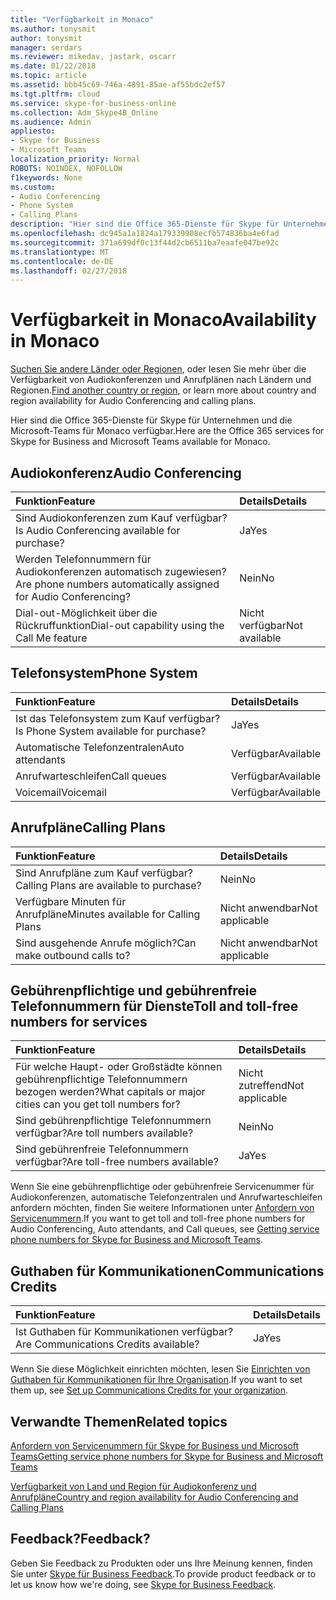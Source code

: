 ```yaml
---
title: "Verfügbarkeit in Monaco"
ms.author: tonysmit
author: tonysmit
manager: serdars
ms.reviewer: mikedav, jastark, oscarr
ms.date: 01/22/2018
ms.topic: article
ms.assetid: bbb45c69-746a-4891-85ae-af55bdc2ef57
ms.tgt.pltfrm: cloud
ms.service: skype-for-business-online
ms.collection: Adm_Skype4B_Online
ms.audience: Admin
appliesto:
- Skype for Business
- Microsoft Teams
localization_priority: Normal
ROBOTS: NOINDEX, NOFOLLOW
f1keywords: None
ms.custom:
- Audio Conferencing
- Phone System
- Calling Plans
description: "Hier sind die Office 365-Dienste für Skype für Unternehmen und die Microsoft-Teams für Monaco verfügbar."
ms.openlocfilehash: dc945a1a1824a179339908ecfb574836ba4e6fad
ms.sourcegitcommit: 371a699df0c13f44d2cb6511ba7eaafe047be92c
ms.translationtype: MT
ms.contentlocale: de-DE
ms.lasthandoff: 02/27/2018
---
```

# <a name="availability-in-monaco"></a><span data-ttu-id="8fbcb-103">Verfügbarkeit in Monaco</span><span class="sxs-lookup"><span data-stu-id="8fbcb-103">Availability in Monaco</span></span>

<span data-ttu-id="8fbcb-104">[Suchen Sie andere Länder oder Regionen](country-and-region-availability-for-audio-conferencing-and-calling-plans.md), oder lesen Sie mehr über die Verfügbarkeit von Audiokonferenzen und Anrufplänen nach Ländern und Regionen.</span><span class="sxs-lookup"><span data-stu-id="8fbcb-104">[Find another country or region](country-and-region-availability-for-audio-conferencing-and-calling-plans.md), or learn more about country and region availability for Audio Conferencing and calling plans.</span></span>

<span data-ttu-id="8fbcb-105">Hier sind die Office 365-Dienste für Skype für Unternehmen und die Microsoft-Teams für Monaco verfügbar.</span><span class="sxs-lookup"><span data-stu-id="8fbcb-105">Here are the Office 365 services for Skype for Business and Microsoft Teams available for Monaco.</span></span>
  
## <a name="audio-conferencing"></a><span data-ttu-id="8fbcb-106">Audiokonferenz</span><span class="sxs-lookup"><span data-stu-id="8fbcb-106">Audio Conferencing</span></span>

|<span data-ttu-id="8fbcb-107">**Funktion**</span><span class="sxs-lookup"><span data-stu-id="8fbcb-107">**Feature**</span></span>|<span data-ttu-id="8fbcb-108">**Details**</span><span class="sxs-lookup"><span data-stu-id="8fbcb-108">**Details**</span></span>|
|:-----|:-----|
|<span data-ttu-id="8fbcb-109">Sind Audiokonferenzen zum Kauf verfügbar?</span><span class="sxs-lookup"><span data-stu-id="8fbcb-109">Is Audio Conferencing available for purchase?</span></span>  <br/> |<span data-ttu-id="8fbcb-110">Ja</span><span class="sxs-lookup"><span data-stu-id="8fbcb-110">Yes</span></span>  <br/> |
|<span data-ttu-id="8fbcb-111">Werden Telefonnummern für Audiokonferenzen automatisch zugewiesen?</span><span class="sxs-lookup"><span data-stu-id="8fbcb-111">Are phone numbers automatically assigned for Audio Conferencing?</span></span>  <br/> |<span data-ttu-id="8fbcb-112">Nein</span><span class="sxs-lookup"><span data-stu-id="8fbcb-112">No</span></span>  <br/> |
|<span data-ttu-id="8fbcb-113">Dial-out-Möglichkeit über die Rückruffunktion</span><span class="sxs-lookup"><span data-stu-id="8fbcb-113">Dial-out capability using the Call Me feature</span></span>  <br/> |<span data-ttu-id="8fbcb-114">Nicht verfügbar</span><span class="sxs-lookup"><span data-stu-id="8fbcb-114">Not available</span></span>  <br/> |
   
## <a name="phone-system"></a><span data-ttu-id="8fbcb-115">Telefonsystem</span><span class="sxs-lookup"><span data-stu-id="8fbcb-115">Phone System</span></span>

|<span data-ttu-id="8fbcb-116">**Funktion**</span><span class="sxs-lookup"><span data-stu-id="8fbcb-116">**Feature**</span></span>|<span data-ttu-id="8fbcb-117">**Details**</span><span class="sxs-lookup"><span data-stu-id="8fbcb-117">**Details**</span></span>|
|:-----|:-----|
|<span data-ttu-id="8fbcb-118">Ist das Telefonsystem zum Kauf verfügbar?</span><span class="sxs-lookup"><span data-stu-id="8fbcb-118">Is Phone System available for purchase?</span></span>  <br/> |<span data-ttu-id="8fbcb-119">Ja</span><span class="sxs-lookup"><span data-stu-id="8fbcb-119">Yes</span></span>  <br/> |
| <span data-ttu-id="8fbcb-120">Automatische Telefonzentralen</span><span class="sxs-lookup"><span data-stu-id="8fbcb-120">Auto attendants</span></span> <br/> |<span data-ttu-id="8fbcb-121">Verfügbar</span><span class="sxs-lookup"><span data-stu-id="8fbcb-121">Available</span></span>  <br/> |
|<span data-ttu-id="8fbcb-122">Anrufwarteschleifen</span><span class="sxs-lookup"><span data-stu-id="8fbcb-122">Call queues</span></span>  <br/> |<span data-ttu-id="8fbcb-123">Verfügbar</span><span class="sxs-lookup"><span data-stu-id="8fbcb-123">Available</span></span>  <br/> |
|<span data-ttu-id="8fbcb-124">Voicemail</span><span class="sxs-lookup"><span data-stu-id="8fbcb-124">Voicemail</span></span>  <br/> |<span data-ttu-id="8fbcb-125">Verfügbar</span><span class="sxs-lookup"><span data-stu-id="8fbcb-125">Available</span></span>  <br/> |
   
## <a name="calling-plans"></a><span data-ttu-id="8fbcb-126">Anrufpläne</span><span class="sxs-lookup"><span data-stu-id="8fbcb-126">Calling Plans</span></span>

|<span data-ttu-id="8fbcb-127">**Funktion**</span><span class="sxs-lookup"><span data-stu-id="8fbcb-127">**Feature**</span></span>|<span data-ttu-id="8fbcb-128">**Details**</span><span class="sxs-lookup"><span data-stu-id="8fbcb-128">**Details**</span></span>|
|:-----|:-----|
|<span data-ttu-id="8fbcb-129">Sind Anrufpläne zum Kauf verfügbar?</span><span class="sxs-lookup"><span data-stu-id="8fbcb-129">Calling Plans are available to purchase?</span></span>  <br/> |<span data-ttu-id="8fbcb-130">Nein</span><span class="sxs-lookup"><span data-stu-id="8fbcb-130">No</span></span>  <br/> |
|<span data-ttu-id="8fbcb-131">Verfügbare Minuten für Anrufpläne</span><span class="sxs-lookup"><span data-stu-id="8fbcb-131">Minutes available for Calling Plans</span></span>  <br/> |<span data-ttu-id="8fbcb-132">Nicht anwendbar</span><span class="sxs-lookup"><span data-stu-id="8fbcb-132">Not applicable</span></span>  <br/> |
|<span data-ttu-id="8fbcb-133">Sind ausgehende Anrufe möglich?</span><span class="sxs-lookup"><span data-stu-id="8fbcb-133">Can make outbound calls to?</span></span>  <br/> |<span data-ttu-id="8fbcb-134">Nicht anwendbar</span><span class="sxs-lookup"><span data-stu-id="8fbcb-134">Not applicable</span></span>  <br/> |
   
## <a name="toll-and-toll-free-numbers-for-services"></a><span data-ttu-id="8fbcb-135">Gebührenpflichtige und gebührenfreie Telefonnummern für Dienste</span><span class="sxs-lookup"><span data-stu-id="8fbcb-135">Toll and toll-free numbers for services</span></span>

|<span data-ttu-id="8fbcb-136">**Funktion**</span><span class="sxs-lookup"><span data-stu-id="8fbcb-136">**Feature**</span></span>|<span data-ttu-id="8fbcb-137">**Details**</span><span class="sxs-lookup"><span data-stu-id="8fbcb-137">**Details**</span></span>|
|:-----|:-----|
|<span data-ttu-id="8fbcb-138">Für welche Haupt- oder Großstädte können gebührenpflichtige Telefonnummern bezogen werden?</span><span class="sxs-lookup"><span data-stu-id="8fbcb-138">What capitals or major cities can you get toll numbers for?</span></span>  <br/> |<span data-ttu-id="8fbcb-139">Nicht zutreffend</span><span class="sxs-lookup"><span data-stu-id="8fbcb-139">Not applicable</span></span>  <br/> |
|<span data-ttu-id="8fbcb-140">Sind gebührenpflichtige Telefonnummern verfügbar?</span><span class="sxs-lookup"><span data-stu-id="8fbcb-140">Are toll numbers available?</span></span>  <br/> |<span data-ttu-id="8fbcb-141">Nein</span><span class="sxs-lookup"><span data-stu-id="8fbcb-141">No</span></span>  <br/> |
|<span data-ttu-id="8fbcb-142">Sind gebührenfreie Telefonnummern verfügbar?</span><span class="sxs-lookup"><span data-stu-id="8fbcb-142">Are toll-free numbers available?</span></span>  <br/> |<span data-ttu-id="8fbcb-143">Ja</span><span class="sxs-lookup"><span data-stu-id="8fbcb-143">Yes</span></span>  <br/> |
   
 <span data-ttu-id="8fbcb-144">Wenn Sie eine gebührenpflichtige oder gebührenfreie Servicenummer für Audiokonferenzen, automatische Telefonzentralen und Anrufwarteschleifen anfordern möchten, finden Sie weitere Informationen unter [Anfordern von Servicenummern](../what-is-phone-system-in-office-365/getting-service-phone-numbers.md).</span><span class="sxs-lookup"><span data-stu-id="8fbcb-144">If you want to get toll and toll-free phone numbers for Audio Conferencing, Auto attendants, and Call queues, see [Getting service phone numbers for Skype for Business and Microsoft Teams](../what-is-phone-system-in-office-365/getting-service-phone-numbers.md).</span></span>
  
## <a name="communications-credits"></a><span data-ttu-id="8fbcb-145">Guthaben für Kommunikationen</span><span class="sxs-lookup"><span data-stu-id="8fbcb-145">Communications Credits</span></span>

|<span data-ttu-id="8fbcb-146">**Funktion**</span><span class="sxs-lookup"><span data-stu-id="8fbcb-146">**Feature**</span></span>|<span data-ttu-id="8fbcb-147">**Details**</span><span class="sxs-lookup"><span data-stu-id="8fbcb-147">**Details**</span></span>|
|:-----|:-----|
|<span data-ttu-id="8fbcb-148">Ist Guthaben für Kommunikationen verfügbar?</span><span class="sxs-lookup"><span data-stu-id="8fbcb-148">Are Communications Credits available?</span></span>  <br/> |<span data-ttu-id="8fbcb-149">Ja</span><span class="sxs-lookup"><span data-stu-id="8fbcb-149">Yes</span></span>  <br/> |
   
<span data-ttu-id="8fbcb-150">Wenn Sie diese Möglichkeit einrichten möchten, lesen Sie [Einrichten von Guthaben für Kommunikationen für Ihre Organisation](../skype-for-business-and-microsoft-teams-add-on-licensing/set-up-communications-credits-for-your-organization.md).</span><span class="sxs-lookup"><span data-stu-id="8fbcb-150">If you want to set them up, see [Set up Communications Credits for your organization](../skype-for-business-and-microsoft-teams-add-on-licensing/set-up-communications-credits-for-your-organization.md).</span></span>
  
## <a name="related-topics"></a><span data-ttu-id="8fbcb-151">Verwandte Themen</span><span class="sxs-lookup"><span data-stu-id="8fbcb-151">Related topics</span></span>

[<span data-ttu-id="8fbcb-152">Anfordern von Servicenummern für Skype for Business und Microsoft Teams</span><span class="sxs-lookup"><span data-stu-id="8fbcb-152">Getting service phone numbers for Skype for Business and Microsoft Teams</span></span>](../what-is-phone-system-in-office-365/getting-service-phone-numbers.md)

[<span data-ttu-id="8fbcb-153">Verfügbarkeit von Land und Region für Audiokonferenz und Anrufpläne</span><span class="sxs-lookup"><span data-stu-id="8fbcb-153">Country and region availability for Audio Conferencing and Calling Plans</span></span>](../country-and-region-availability-for-audio-conferencing-and-calling-plans/country-and-region-availability-for-audio-conferencing-and-calling-plans.md)

## <a name="feedback"></a><span data-ttu-id="8fbcb-154">Feedback?</span><span class="sxs-lookup"><span data-stu-id="8fbcb-154">Feedback?</span></span>
<span data-ttu-id="8fbcb-155">Geben Sie Feedback zu Produkten oder uns Ihre Meinung kennen, finden Sie unter [Skype für Business Feedback](https://www.skypefeedback.com).</span><span class="sxs-lookup"><span data-stu-id="8fbcb-155">To provide product feedback or to let us know how we're doing, see [Skype for Business Feedback](https://www.skypefeedback.com).</span></span>

